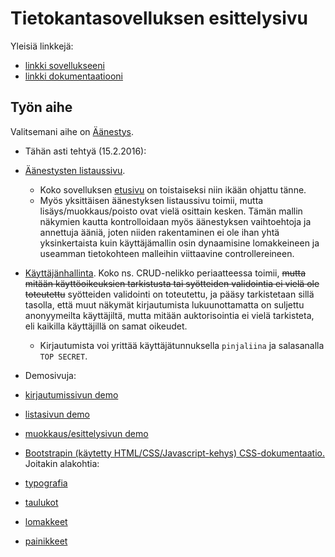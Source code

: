 # Tietokantasovelluksen esittelysivu

Yleisiä linkkejä:

* [linkki sovellukseeni](https://pjalkane.users.cs.helsinki.fi/aanestys)
* [linkki dokumentaatiooni](https://github.com/pinjaliina/aanestys/tree/master/doc/dokumentaatio.pdf)

## Työn aihe

Valitsemani aihe on [Äänestys](http://advancedkittenry.github.io/suunnittelu_ja_tyoymparisto/aiheet/Aanestys.html).

* Tähän asti tehtyä (15.2.2016):
 * [Äänestysten listaussivu](http://pjalkane.users.cs.helsinki.fi/aanestys/user).
   * Koko sovelluksen [etusivu](http://pjalkane.users.cs.helsinki.fi/aanestys) on toistaiseksi niin ikään ohjattu tänne.
    * Myös yksittäisen äänestyksen listaussivu toimii, mutta lisäys/muokkaus/poisto ovat vielä osittain kesken. Tämän mallin näkymien kautta kontrolloidaan myös äänestyksen vaihtoehtoja ja annettuja ääniä, joten niiden rakentaminen ei ole ihan yhtä yksinkertaista kuin käyttäjämallin osin dynaamisine lomakkeineen ja useamman tietokohteen malleihin viittaavine controllereineen.
 * [Käyttäjänhallinta](http://pjalkane.users.cs.helsinki.fi/aanestys/user). Koko ns. CRUD-nelikko periaatteessa toimii, ~~mutta mitään käyttöoikeuksien tarkistusta tai syötteiden validointia ei vielä ole toteutettu~~ syötteiden validointi on toteutettu, ja pääsy tarkistetaan sillä tasolla, että muut näkymät kirjautumista lukuunottamatta on suljettu anonyymeilta käyttäjiltä, mutta mitään auktorisointia ei vielä tarkisteta, eli kaikilla käyttäjillä on samat oikeudet.
   * Kirjautumista voi yrittää käyttäjätunnuksella ```pinjaliina``` ja salasanalla ```TOP SECRET```.

* Demosivuja:
 * [kirjautumissivun demo](http://pjalkane.users.cs.helsinki.fi/aanestys/login)
 * [listasivun demo](http://pjalkane.users.cs.helsinki.fi/aanestys/poll_list)
 * [muokkaus/esittelysivun demo](http://pjalkane.users.cs.helsinki.fi/aanestys/poll_manage_options)

* [Bootstrapin (käytetty HTML/CSS/Javascript-kehys) CSS-dokumentaatio.](http://getbootstrap.com/css/) Joitakin alakohtia:
 * [typografia](http://getbootstrap.com/css/#type)
 * [taulukot](http://getbootstrap.com/css/#tables)
 * [lomakkeet](http://getbootstrap.com/css/#forms)
 * [painikkeet](http://getbootstrap.com/css/#buttons)

